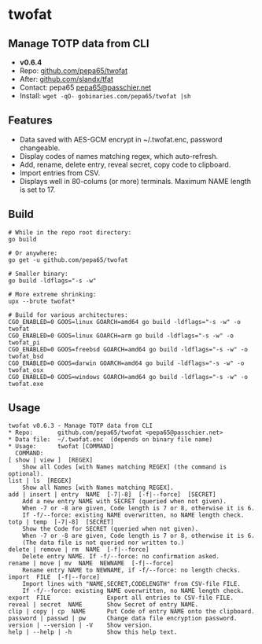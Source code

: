 # twofat
## Manage TOTP data from CLI
* **v0.6.4**
* Repo: [github.com/pepa65/twofat](https://github.com/pepa65/twofat)
* After: [github.com/slandx/tfat](https://github.com/slandx/tfat)
* Contact: pepa65 <pepa65@passchier.net>
* Install: `wget -qO- gobinaries.com/pepa65/twofat |sh`

## Features
* Data saved with AES-GCM encrypt in ~/.twofat.enc, password changeable.
* Display codes of names matching regex, which auto-refresh.
* Add, rename, delete entry, reveal secret, copy code to clipboard.
* Import entries from CSV.
* Displays well in 80-colums (or more) terminals. Maximum NAME length is set to 17.

## Build
```shell
# While in the repo root directory:
go build

# Or anywhere:
go get -u github.com/pepa65/twofat

# Smaller binary:
go build -ldflags="-s -w"

# More extreme shrinking:
upx --brute twofat*

# Build for various architectures:
CGO_ENABLED=0 GOOS=linux GOARCH=amd64 go build -ldflags="-s -w" -o twofat
CGO_ENABLED=0 GOOS=linux GOARCH=arm go build -ldflags="-s -w" -o twofat_pi
CGO_ENABLED=0 GOOS=freebsd GOARCH=amd64 go build -ldflags="-s -w" -o twofat_bsd
CGO_ENABLED=0 GOOS=darwin GOARCH=amd64 go build -ldflags="-s -w" -o twofat_osx
CGO_ENABLED=0 GOOS=windows GOARCH=amd64 go build -ldflags="-s -w" -o twofat.exe
```

## Usage
```
twofat v0.6.3 - Manage TOTP data from CLI
* Repo:       github.com/pepa65/twofat <pepa65@passchier.net>
* Data file:  ~/.twofat.enc  (depends on binary file name)
* Usage:      twofat [COMMAND]
  COMMAND:
[ show | view ]  [REGEX]
    Show all Codes [with Names matching REGEX] (the command is optional).
list | ls  [REGEX]
    Show all Names [with Names matching REGEX].
add | insert | entry  NAME  [-7|-8]  [-f|--force]  [SECRET]
    Add a new entry NAME with SECRET (queried when not given).
    When -7 or -8 are given, Code length is 7 or 8, otherwise it is 6.
    If -f/--force: existing NAME overwritten, no NAME length check.
totp | temp  [-7|-8]  [SECRET]
    Show the Code for SECRET (queried when not given).
    When -7 or -8 are given, Code length is 7 or 8, otherwise it is 6.
    (The data file is not queried nor written to.)
delete | remove | rm  NAME  [-f|--force]
    Delete entry NAME. If -f/--force: no confirmation asked.
rename | move | mv  NAME  NEWNAME  [-f|--force]
    Rename entry NAME to NEWNAME, if -f/--force: no length checks.
import  FILE  [-f|--force]
    Import lines with "NAME,SECRET,CODELENGTH" from CSV-file FILE.
    If -f/--force: existing NAME overwritten, no NAME length check.
export  FILE                Export all entries to CSV-file FILE.
reveal | secret  NAME       Show Secret of entry NAME.
clip | copy | cp  NAME      Put Code of entry NAME onto the clipboard.
password | passwd | pw      Change data file encryption password.
version | --version | -V    Show version.
help | --help | -h          Show this help text.
```
